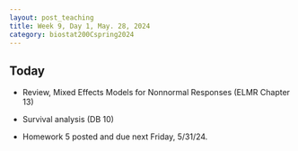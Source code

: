 ```yaml
---
layout: post_teaching
title: Week 9, Day 1, May. 28, 2024
category: biostat200Cspring2024
---
```


## Today 


* Review, Mixed Effects Models for Nonnormal Responses (ELMR Chapter 13)

* Survival analysis (DB 10)

* Homework 5 posted and due next Friday, 5/31/24.

